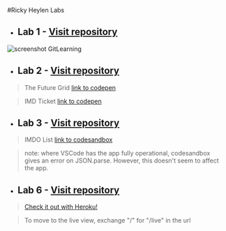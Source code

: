 #Ricky Heylen Labs

* ## Lab 1 - [Visit repository](https://github.com/Rix11-H/2-imd-webtechadv-portfolio.git)
![screenshot GitLearning](../2-imd-webtechadv-portfolio/lab1/screenshot-gitLearning.png)

* ## Lab 2 - [Visit repository](https://github.com/Rix11-H/2-imd-webtechadv-portfolio.git)
> The Future Grid [link to codepen](https://codepen.io/Rix11/pen/Exbpodd)

> IMD Ticket [link to codepen](https://codepen.io/Rix11/pen/GROByWK)

* ## Lab 3 - [Visit repository](https://github.com/Rix11-H/2-imd-webtechadv-portfolio)
> IMDO List [link to codesandbox](https://codesandbox.io/s/blazing-lake-drjo1x?file=/index.html)

> note: where VSCode has the app fully operational, codesandbox gives an error on JSON.parse. However, this doesn't seem to affect the app.

* ## Lab 6 - [Visit repository](https://github.com/Rix11-H/live-scoreboard-app)
> [Check it out with Heroku!](https://quidditch-scoreboard.herokuapp.com/)

> To move to the live view, exchange "/" for "/live" in the url